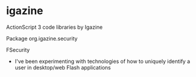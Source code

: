 igazine
=======

ActionScript 3 code libraries by Igazine

Package org.igazine.security

  FSecurity
  
  - I've been experimenting with technologies of how to uniquely identify a user in desktop/web Flash applications
    

